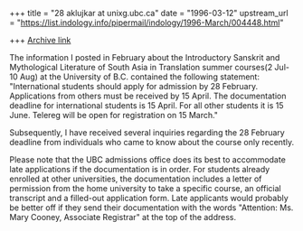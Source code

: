 +++
title = "28 aklujkar at unixg.ubc.ca"
date = "1996-03-12"
upstream_url = "https://list.indology.info/pipermail/indology/1996-March/004448.html"

+++
[Archive link](https://list.indology.info/pipermail/indology/1996-March/004448.html)

The information I posted in February about the Introductory Sanskrit and
Mythological Literature of South Asia in Translation summer courses(2
Jul-10 Aug)  at the University of B.C.
contained the following statement: "International students should apply for
admission by 28 February. Applications from others must be received by 15
April. The documentation deadline for international students is 15 April.
For all other students it is 15 June. Telereg will be open for registration
on 15 March."

Subsequently, I have received several inquiries regarding the 28 February
deadline  from individuals who came to know about the course only recently.


Please note that the UBC admissions office does its best to accommodate
late applications if the documentation is in order. For students already
enrolled at other universities, the documentation includes a letter of
permission from the home university to take a specific course, an official
transcript and a filled-out application form. Late applicants would
probably be better off if they send their documentation with the words
"Attention: Ms. Mary Cooney, Associate Registrar" at the top of the
address. 





